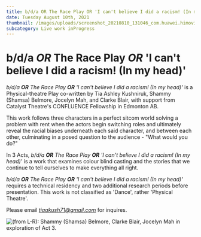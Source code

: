 ```yaml
---
title: b/d/a OR The Race Play OR 'I can't believe I did a racism! (In my head)'
date: Tuesday August 10th, 2021
thumbnail: /images/uploads/screenshot_20210810_131046_com.huawei.himovie.overseas.jpg
subcategory: Live work inProgress
---
```

# b/d/a *OR* The Race Play *OR* 'I can't believe I did a racism! (In my head)' 

*b/d/a **OR** The Race Play **OR** 'I can't believe I did a racism! (In my head)'* is a Physical-theatre Play co-written by Tia Ashley Kushniruk, Shammy (Shamsa) Belmore, Jocelyn Mah, and Clarke Blair, with support from Catalyst Theatre's CONFLUENCE Fellowship in Edmonton AB. 

This work follows three characters in a perfect sitcom world solving a problem with rent when the actors begin switching roles and ultimately reveal the racial biases underneath each said character, and between each other, culminating in a posed question to the audience - "What would you do?"

In 3 Acts, *b/d/a **OR** The Race Play **OR** 'I can't believe I did a racism! (In my head)'* is a work that examines colour blind casting and the stories that we continue to tell ourselves to make everything all right. 

*b/d/a **OR** The Race Play **OR** 'I can't believe I did a racism! (In my head)'* requires a technical residency and two additional research periods before presentation. This work is not classified as 'Dance', rather 'Physical Theatre'. 

Please email *tiaakush71@gmail.com* for inquires. 

![](/images/uploads/screenshot_20210810_131121_com.huawei.himovie.overseas.jpg "(from L-R): Shammy (Shamsa) Belmore, Clarke Blair, Jocelyn Mah in exploration of Act 3.")
